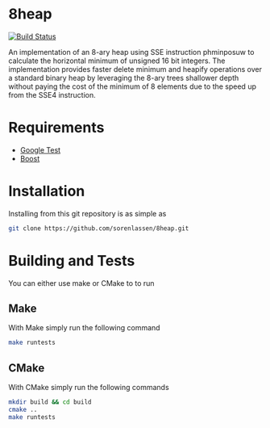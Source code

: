 # 8heap
[![Build Status](https://travis-ci.org/sorenlassen/8heap.svg?branch=master)](https://travis-ci.org/sorenlassen/8heap)

An implementation of an 8-ary heap using SSE instruction phminposuw to calculate the horizontal minimum of unsigned 16 bit integers. The implementation provides faster delete minimum and heapify operations over a standard binary heap by leveraging the 8-ary trees shallower depth without paying the cost of the minimum of 8 elements due to the speed up from the SSE4 instruction.

# Requirements

- [Google Test](https://github.com/diku-dk/futhark) 
- [Boost](https://www.boost.org/)


# Installation

Installing from this git repository is as simple as
```bash
git clone https://github.com/sorenlassen/8heap.git
```

# Building and Tests

You can either use make or CMake to to run 

## Make

With Make simply run the following command
```bash
make runtests
```

## CMake
With CMake simply run the following commands
```bash
mkdir build && cd build
cmake ..
make runtests
```
